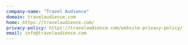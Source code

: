 ```yaml
---
company-name: "Travel Audience"
domain: travelaudience.com
home: https://travelaudience.com/
privacy-policy: https://travelaudience.com/website-privacy-policy/
email: info@travelaudience.com
---
```





